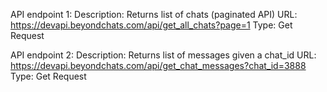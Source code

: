 API endpoint 1: 
Description: Returns list of chats (paginated API)
URL: https://devapi.beyondchats.com/api/get_all_chats?page=1
Type: Get Request

API endpoint 2: 
Description: Returns list of messages given a chat_id
URL: https://devapi.beyondchats.com/api/get_chat_messages?chat_id=3888
Type: Get Request
